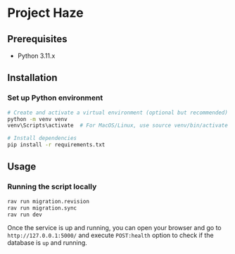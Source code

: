 # Project Haze

## Prerequisites

- Python 3.11.x

## Installation

### Set up Python environment

```bash
# Create and activate a virtual environment (optional but recommended)
python -m venv venv
venv\Scripts\activate  # For MacOS/Linux, use source venv/bin/activate

# Install dependencies
pip install -r requirements.txt
```

## Usage

### Running the script locally

```bash
rav run migration.revision
rav run migration.sync
rav run dev
```

Once the service is up and running, you can open your browser and go to `http://127.0.0.1:5000/` and execute `POST:health` option to check if the database is `up` and running.